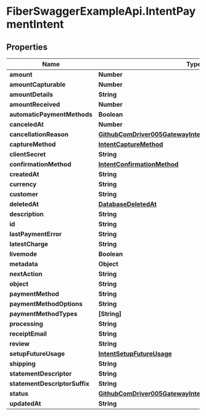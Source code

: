 # FiberSwaggerExampleApi.IntentPaymentIntent

## Properties

Name | Type | Description | Notes
------------ | ------------- | ------------- | -------------
**amount** | **Number** |  | [optional] 
**amountCapturable** | **Number** |  | [optional] 
**amountDetails** | **String** |  | [optional] 
**amountReceived** | **Number** |  | [optional] 
**automaticPaymentMethods** | **Boolean** |  | [optional] 
**canceledAt** | **Number** |  | [optional] 
**cancellationReason** | [**GithubComDriver005GatewayInternalIntentCancellationReason**](GithubComDriver005GatewayInternalIntentCancellationReason.md) |  | [optional] 
**captureMethod** | [**IntentCaptureMethod**](IntentCaptureMethod.md) |  | [optional] 
**clientSecret** | **String** |  | [optional] 
**confirmationMethod** | [**IntentConfirmationMethod**](IntentConfirmationMethod.md) |  | [optional] 
**createdAt** | **String** |  | [optional] 
**currency** | **String** |  | [optional] 
**customer** | **String** |  | [optional] 
**deletedAt** | [**DatabaseDeletedAt**](DatabaseDeletedAt.md) |  | [optional] 
**description** | **String** |  | [optional] 
**id** | **String** |  | [optional] 
**lastPaymentError** | **String** |  | [optional] 
**latestCharge** | **String** |  | [optional] 
**livemode** | **Boolean** |  | [optional] 
**metadata** | **Object** |  | [optional] 
**nextAction** | **String** |  | [optional] 
**object** | **String** |  | [optional] 
**paymentMethod** | **String** |  | [optional] 
**paymentMethodOptions** | **String** |  | [optional] 
**paymentMethodTypes** | **[String]** |  | [optional] 
**processing** | **String** |  | [optional] 
**receiptEmail** | **String** |  | [optional] 
**review** | **String** |  | [optional] 
**setupFutureUsage** | [**IntentSetupFutureUsage**](IntentSetupFutureUsage.md) |  | [optional] 
**shipping** | **String** |  | [optional] 
**statementDescriptor** | **String** |  | [optional] 
**statementDescriptorSuffix** | **String** |  | [optional] 
**status** | [**GithubComDriver005GatewayInternalIntentStatus**](GithubComDriver005GatewayInternalIntentStatus.md) |  | [optional] 
**updatedAt** | **String** |  | [optional] 


